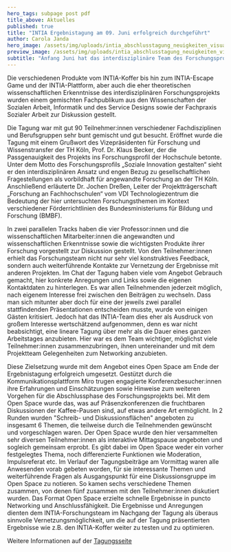 ```yaml
---
hero_tags: subpage post pdf
title_above: Aktuelles
published: true
title: "INTIA Ergebnistagung am 09. Juni erfolgreich durchgeführt"
author: Carola Janda
hero_image: /assets/img/uploads/intia_abschlusstagung_neuigkeiten_visual.jpg
preview_image: /assets/img/uploads/intia_abschlusstagung_neuigkeiten_visual.jpg
subtitle: "Anfang Juni hat das interdisziplinäre Team des Forschungsprojekts INTIA nach ca. drei Jahren Laufzeit auf einer virtuellen Konferenz seine Ergebnisse präsentiert."
---
```


Die verschiedenen Produkte vom INTIA-Koffer bis hin zum INTIA-Escape Game und der INTIA-Plattform, aber auch die eher theoretischen wissenschaftlichen Erkenntnisse des interdisziplinären Forschungsprojekts wurden einem gemischten Fachpublikum aus den Wissenschaften der Sozialen Arbeit, Informatik und des Service Designs sowie der Fachpraxis Sozialer Arbeit zur Diskussion gestellt.

Die Tagung war mit gut 90 Teilnehmer:innen verschiedener Fachdisziplinen und Berufsgruppen sehr bunt gemischt und gut besucht. Eröffnet wurde die Tagung mit einem Grußwort des Vizepräsidenten für Forschung und Wissenstransfer der TH Köln, Prof. Dr. Klaus Becker, der die Passgenauigkeit des Projekts ins Forschungsprofil der Hochschule betonte. Unter dem Motto des Forschungsprofils „Soziale Innovation gestalten“ sieht er den interdisziplinären Ansatz und engen Bezug zu gesellschaftlichen Fragestellungen als vorbildhaft für angewandte Forschung an der TH Köln. Anschließend erläuterte Dr. Jochen Dreßen, Leiter der Projektträgerschaft „Forschung an Fachhochschulen“ vom VDI Technologiezentrum die Bedeutung der hier untersuchten Forschungsthemen im Kontext verschiedener Förderrichtlinien des Bundesministeriums für Bildung und Forschung (BMBF).

In zwei parallelen Tracks haben die vier Professor:innen und die wissenschaftlichen Mitarbeiter:innen die angewandten und wissenschaftlichen Erkenntnisse sowie die wichtigsten Produkte ihrer Forschung vorgestellt zur Diskussion gestellt. Von den Teilnehmer:innen erhielt das Forschungsteam nicht nur sehr viel konstruktives Feedback, sondern auch weiterführende Kontakte zur Vernetzung der Ergebnisse mit anderen Projekten. Im Chat der Tagung haben viele vom Angebot Gebrauch gemacht, hier konkrete Anregungen und Links sowie die eigenen Kontaktdaten zu hinterlegen. Es war allen Teilnehmenden jederzeit möglich, nach eigenem Interesse frei zwischen den Beiträgen zu wechseln. Dass man sich mitunter aber doch für eine der jeweils zwei parallel stattfindenden Präsentationen entscheiden musste, wurde von einigen Gästen kritisiert. Jedoch hat das INTIA-Team dies eher als Ausdruck von großem Interesse wertschätzend aufgenommen, denn es war nicht beabsichtigt, eine lineare Tagung über mehr als die Dauer eines ganzen Arbeitstages anzubieten. Hier war es dem Team wichtiger, möglichst viele Teilnehmer:innen zusammenzubringen, ihnen untereinander und mit dem Projektteam Gelegenheiten zum Networking anzubieten.

Diese Zielsetzung wurde mit dem Angebot eines Open Space am Ende der Ergebnistagung erfolgreich umgesetzt. Gestützt durch die Kommunikationsplattform Miro trugen engagierte Konferenzbesucher:innen ihre Erfahrungen und Einschätzungen sowie Hinweise zum weiteren Vorgehen für die Abschlussphase des Forschungsprojekts bei. 
Mit dem Open Space wurde das, was auf Präsenzkonferenzen die fruchtbaren Diskussionen der Kaffee-Pausen sind, auf etwas andere Art ermöglicht. In 2 Runden wurden "Schreib- und Diskussionsflächen" angeboten zu insgesamt 6 Themen, die teilweise durch die Teilnehmenden gewünscht und vorgeschlagen waren.
Der Open Space wurde den hier versammelten sehr diversen Teilnehmer:innen als interaktive Mittagspause angeboten und sogleich gemeinsam erprobt. Es gibt dabei im Open Space weder ein vorher festgelegtes Thema, noch differenzierte Funktionen wie Moderation, Impulsreferat etc. Im Verlauf der Tagungsbeiträge am Vormittag waren alle Anwesenden vorab gebeten worden, für sie interessante Themen und weiterführende Fragen als Ausgangspunkt für eine Diskussionsgruppe im Open Space zu notieren. So kamen sechs verschiedene Themen zusammen, von denen fünf zusammen mit den Teilnehmer:innen diskutiert wurden. Das Format Open Space erzielte schnelle Ergebnisse in puncto Networking und Anschlussfähigkeit. Die Ergebnisse und Anregungen dienten dem INTIA-Forschungsteam im Nachgang der Tagung als überaus sinnvolle Vernetzungsmöglichkeit, um die auf der Tagung präsentierten Ergebnisse wie z.B. den INTIA-Koffer weiter zu testen und zu optimieren.

Weitere Informationen auf der [Tagungsseite](https://tagung.intia.de/)
